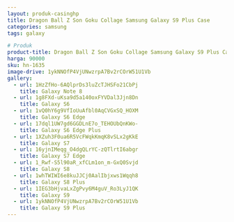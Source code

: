 ```yaml
---
layout: produk-casinghp
title: Dragon Ball Z Son Goku Collage Samsung Galaxy S9 Plus Case
categories: samsung
tags: galaxy

# Produk
product-title: Dragon Ball Z Son Goku Collage Samsung Galaxy S9 Plus Case
harga: 90000
sku: hn-1635
image-drive: 1ykNNOfP4VjUNwzrpA7Bv2rCOrW51U1Vb
gallery:
  - url: 1HzZfHo-6AQlprDs3luZcTJHSFo21CbPj
    title: Galaxy Note 8
  - url: 1g8FXd-uKsa9d5a140oxFYVDal3Jjn8Dn
    title: Galaxy S6
  - url: 1vQ0hY6g9VfIoUuAfbl0AqCVGxSQ_HOXM
    title: Galaxy S6 Edge
  - url: 17dql1UW7gd6GGDLnE7o_TEHOUbQnKWo-
    title: Galaxy S6 Edge Plus
  - url: 1XZuh3F0ua6R5VcFWqkKmqK8vSLx2gKkE
    title: Galaxy S7
  - url: 16yjnIMeqg_O4dgQLrYC-zQTlrtI6abgr
    title: Galaxy S7 Edge
  - url: 1_Rwf-S5l90aR_xfCLm1on_m-GxQ0Svjd
    title: Galaxy S8
  - url: 1whTWIWI6e8kuJJCj0AalIbjxws1Wqqh8
    title: Galaxy S8 Plus
  - url: 1IEG3bHjvaLxZgPvy6M4guV_Ro3LyJ1QK
    title: Galaxy S9
  - url: 1ykNNOfP4VjUNwzrpA7Bv2rCOrW51U1Vb
    title: Galaxy S9 Plus
---
```

